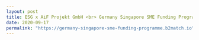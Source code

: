 ```yaml
---
layout: post
title: ESG x AiF Projekt GmbH <br> Germany Singapore SME Funding Programme <br> [Webinar]
date: 2020-09-17
permalink: "https://germany-singapore-sme-funding-programme.b2match.io"
--- 
```

